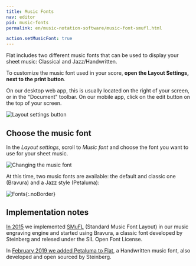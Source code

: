 ```yaml
---
title: Music Fonts
nav: editor
pid: music-fonts
permalink: en/music-notation-software/music-font-smufl.html

action.setMusicFont: true
---
```


Flat includes two different music fonts that can be used to display your sheet music: Classical and Jazz/Handwritten. 

To customize the music font used in your score, **open the Layout Settings, next to the print button**.

On our desktop web app, this is usually located on the right of your screen, or in the "Document" toolbar. On our mobile app, click on the edit button on the top of your screen.

![Layout settings button](/help/assets/img/editor/toolbar-print-layout.png)

## Choose the music font

In the *Layout settings*, scroll to *Music font* and choose the font you want to use for your sheet music.

![Changing the music font](/help/assets/img/editor/music-font.gif)

At this time, two music fonts are available: the default and classic one (Bravura) and a Jazz style (Petaluma):

![Fonts](/help/assets/img/editor/music-font-intro.png){:.noBorder}

## Implementation notes

[In 2015](https://blog.flat.io/smufl-and-new-music-font-on-flat/) we implemented [SMuFL](https://www.smufl.org/) (Standard Music Font Layout) in our music engraving engine and started using Bravura, a classic font developed by Steinberg and relesed under the SIL Open Font License.

In [February 2019 we added Petaluma to Flat](https://blog.flat.io/new-music-font/), a Handwritten music font, also developed and open sourced by Steinberg.
